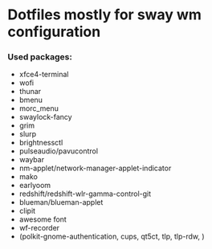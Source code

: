 # Dotfiles mostly for sway wm configuration
### Used packages:
* xfce4-terminal
* wofi
* thunar
* bmenu
* morc_menu
* swaylock-fancy
* grim
* slurp
* brightnessctl
* pulseaudio/pavucontrol
* waybar
* nm-applet/network-manager-applet-indicator
* mako
* earlyoom
* redshift/redshift-wlr-gamma-control-git
* blueman/blueman-applet
* clipit
* awesome font
* wf-recorder
* (polkit-gnome-authentication, cups, qt5ct, tlp, tlp-rdw, )

